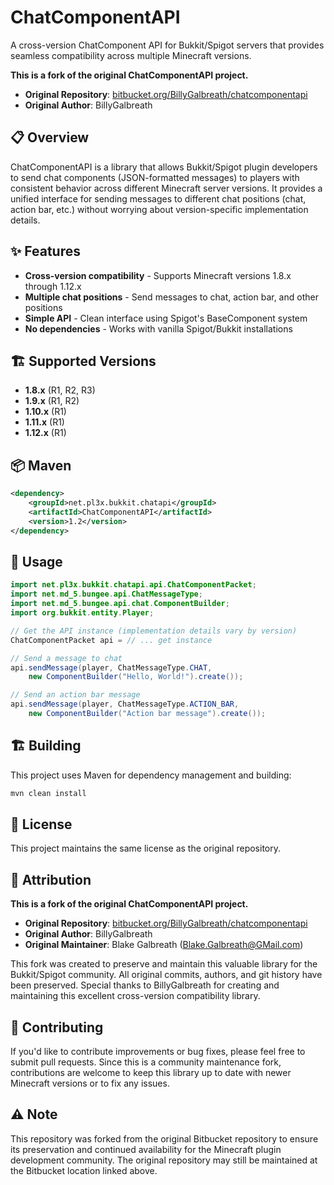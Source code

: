 # ChatComponentAPI

A cross-version ChatComponent API for Bukkit/Spigot servers that provides seamless compatibility across multiple Minecraft versions.

**This is a fork of the original ChatComponentAPI project.**

- **Original Repository**: [bitbucket.org/BillyGalbreath/chatcomponentapi](https://bitbucket.org/BillyGalbreath/chatcomponentapi/src/master/)
- **Original Author**: BillyGalbreath

## 📋 Overview

ChatComponentAPI is a library that allows Bukkit/Spigot plugin developers to send chat components (JSON-formatted messages) to players with consistent behavior across different Minecraft server versions. It provides a unified interface for sending messages to different chat positions (chat, action bar, etc.) without worrying about version-specific implementation details.

## ✨ Features

- **Cross-version compatibility** - Supports Minecraft versions 1.8.x through 1.12.x
- **Multiple chat positions** - Send messages to chat, action bar, and other positions
- **Simple API** - Clean interface using Spigot's BaseComponent system
- **No dependencies** - Works with vanilla Spigot/Bukkit installations

## 🏗️ Supported Versions

- **1.8.x** (R1, R2, R3)
- **1.9.x** (R1, R2)
- **1.10.x** (R1)
- **1.11.x** (R1)
- **1.12.x** (R1)

## 📦 Maven

```xml
<dependency>
    <groupId>net.pl3x.bukkit.chatapi</groupId>
    <artifactId>ChatComponentAPI</artifactId>
    <version>1.2</version>
</dependency>
```

## 🔧 Usage

```java
import net.pl3x.bukkit.chatapi.api.ChatComponentPacket;
import net.md_5.bungee.api.ChatMessageType;
import net.md_5.bungee.api.chat.ComponentBuilder;
import org.bukkit.entity.Player;

// Get the API instance (implementation details vary by version)
ChatComponentPacket api = // ... get instance

// Send a message to chat
api.sendMessage(player, ChatMessageType.CHAT, 
    new ComponentBuilder("Hello, World!").create());

// Send an action bar message
api.sendMessage(player, ChatMessageType.ACTION_BAR,
    new ComponentBuilder("Action bar message").create());
```

## 🏗️ Building

This project uses Maven for dependency management and building:

```bash
mvn clean install
```

## 📜 License

This project maintains the same license as the original repository.

## 🙏 Attribution

**This is a fork of the original ChatComponentAPI project.**

- **Original Repository**: [bitbucket.org/BillyGalbreath/chatcomponentapi](https://bitbucket.org/BillyGalbreath/chatcomponentapi/src/master/)
- **Original Author**: BillyGalbreath
- **Original Maintainer**: Blake Galbreath (Blake.Galbreath@GMail.com)

This fork was created to preserve and maintain this valuable library for the Bukkit/Spigot community. All original commits, authors, and git history have been preserved. Special thanks to BillyGalbreath for creating and maintaining this excellent cross-version compatibility library.

## 🤝 Contributing

If you'd like to contribute improvements or bug fixes, please feel free to submit pull requests. Since this is a community maintenance fork, contributions are welcome to keep this library up to date with newer Minecraft versions or to fix any issues.

## ⚠️ Note

This repository was forked from the original Bitbucket repository to ensure its preservation and continued availability for the Minecraft plugin development community. The original repository may still be maintained at the Bitbucket location linked above. 
